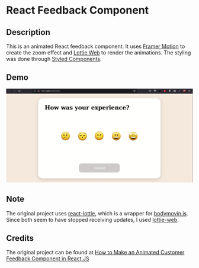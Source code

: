 # React Feedback Component

## Description

This is an animated React feedback component. It uses [Framer Motion](https://github.com/framer/motion#readme) to create the zoom effect and [Lottie Web](https://airbnb.io/lottie/#/web) to render the animations. The styling was done through [Styled Components](https://styled-components.com/).

## Demo

<img src="screenshots/feedback.gif" with="1366" alt="" />

## Note

The original project uses [react-lottie](https://www.npmjs.com/package/react-lottie), which is a wrapper for [bodymovin.js](https://www.npmjs.com/package/bodymovin). Since both seem to have stopped receiving updates, I used [lottie-web](https://www.npmjs.com/package/lottie-web).

## Credits

The original project can be found at [How to Make an Animated Customer Feedback Component in React.JS](https://hackernoon.com/how-to-make-an-animated-customer-feedback-component-in-reactjs)
